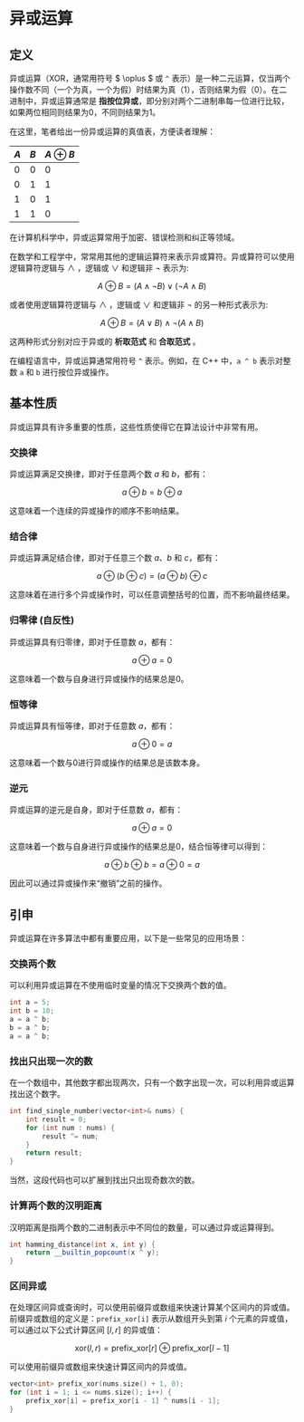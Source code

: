 # 异或运算

## 定义

异或运算（XOR，通常用符号 $ \oplus $ 或 `^` 表示）是一种二元运算，仅当两个操作数不同（一个为真，一个为假）时结果为真（$1$），否则结果为假（$0$）。在二进制中，异或运算通常是 **指按位异或**，即分别对两个二进制串每一位进行比较，如果两位相同则结果为$0$，不同则结果为$1$。

在这里，笔者给出一份异或运算的真值表，方便读者理解：

| $A$ | $B$ | $A \oplus B$ |
|-----|-----|--------------|
| $0$ | $0$ |      $0$     |
| $0$ | $1$ |      $1$     |
| $1$ | $0$ |      $1$     |
| $1$ | $1$ |      $0$     |

在计算机科学中，异或运算常用于加密、错误检测和纠正等领域。

在数学和工程学中，常常用其他的逻辑运算符来表示异或算符。异或算符可以使用逻辑算符逻辑与 $\land$ ，逻辑或 $\lor$ 和逻辑非 $\neg$ 表示为:

$$A \oplus B = (A \land \neg B) \lor (\neg A \land B)$$

或者使用逻辑算符逻辑与 $\land$ ，逻辑或 $\lor$ 和逻辑非 $\neg$ 的另一种形式表示为:

$$A \oplus B = (A \lor B) \land \neg(A \land B)$$  

这两种形式分别对应于异或的 **析取范式** 和 **合取范式** 。

在编程语言中，异或运算通常用符号 `^` 表示。例如，在 C++ 中，`a ^ b` 表示对整数 `a` 和 `b` 进行按位异或操作。

## 基本性质

异或运算具有许多重要的性质，这些性质使得它在算法设计中非常有用。

### 交换律

异或运算满足交换律，即对于任意两个数 $a$ 和 $b$，都有：

$$a \oplus b = b \oplus a$$

这意味着一个连续的异或操作的顺序不影响结果。

### 结合律

异或运算满足结合律，即对于任意三个数 $a$、$b$ 和 $c$，都有：

$$a \oplus (b \oplus c) = (a \oplus b) \oplus c$$

这意味着在进行多个异或操作时，可以任意调整括号的位置，而不影响最终结果。

### 归零律 (自反性)

异或运算具有归零律，即对于任意数 $a$，都有：

$$a \oplus a = 0$$

这意味着一个数与自身进行异或操作的结果总是$0$。

### 恒等律

异或运算具有恒等律，即对于任意数 $a$，都有：

$$a \oplus 0 = a$$

这意味着一个数与$0$进行异或操作的结果总是该数本身。

### 逆元

异或运算的逆元是自身，即对于任意数 $a$，都有：

$$a \oplus a = 0$$

这意味着一个数与自身进行异或操作的结果总是$0$，结合恒等律可以得到：

$$a \oplus b \oplus b = a \oplus 0 = a$$

因此可以通过异或操作来“撤销”之前的操作。

## 引申

异或运算在许多算法中都有重要应用，以下是一些常见的应用场景：

### 交换两个数

可以利用异或运算在不使用临时变量的情况下交换两个数的值。

```cpp
int a = 5;
int b = 10;
a = a ^ b;
b = a ^ b;
a = a ^ b;
```

### 找出只出现一次的数

在一个数组中，其他数字都出现两次，只有一个数字出现一次，可以利用异或运算找出这个数字。

```cpp
int find_single_number(vector<int>& nums) {
    int result = 0;
    for (int num : nums) {
        result ^= num;
    }
    return result;
}

```

当然，这段代码也可以扩展到找出只出现奇数次的数。

### 计算两个数的汉明距离

汉明距离是指两个数的二进制表示中不同位的数量，可以通过异或运算得到。

```cpp
int hamming_distance(int x, int y) {
    return __builtin_popcount(x ^ y);
}
```

### 区间异或

在处理区间异或查询时，可以使用前缀异或数组来快速计算某个区间内的异或值。前缀异或数组的定义是：`prefix_xor[i]` 表示从数组开头到第 $i$ 个元素的异或值，可以通过以下公式计算区间 $[l, r]$ 的异或值：

$$
\text{xor}(l, r) = \text{prefix\_xor}[r] \oplus \text{prefix\_xor}[l - 1]
$$

可以使用前缀异或数组来快速计算区间内的异或值。

```cpp
vector<int> prefix_xor(nums.size() + 1, 0);
for (int i = 1; i <= nums.size(); i++) {
    prefix_xor[i] = prefix_xor[i - 1] ^ nums[i - 1];
}
```
